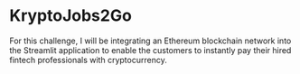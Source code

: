 # KryptoJobs2Go
For this challenge, I will be integrating an Ethereum blockchain network into the Streamlit application to enable the customers to instantly pay their hired fintech professionals with cryptocurrency.
